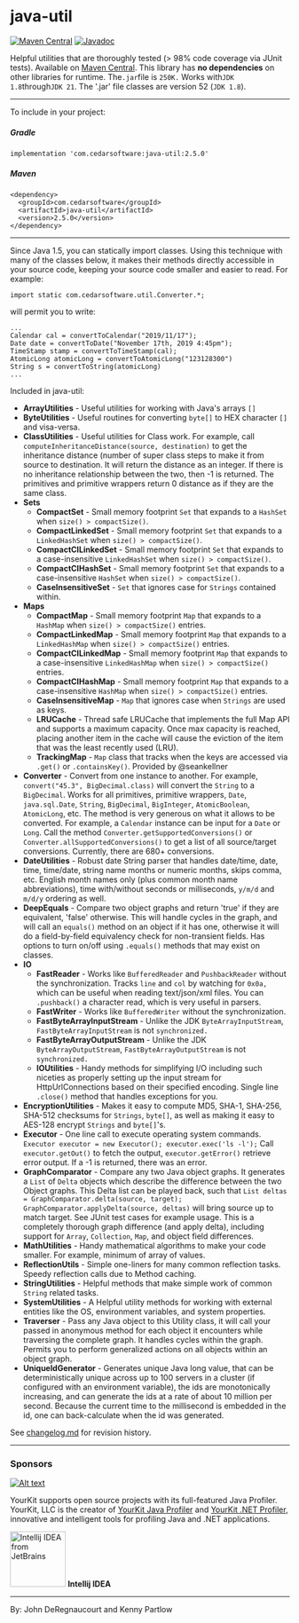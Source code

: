 java-util
=========
<!--[![Build Status](https://travis-ci.org/jdereg/java-util.svg?branch=master)](https://travis-ci.org/jdereg/java-util) -->
[![Maven Central](https://badgen.net/maven/v/maven-central/com.cedarsoftware/java-util)](https://central.sonatype.com/search?q=java-util&namespace=com.cedarsoftware)
[![Javadoc](https://javadoc.io/badge/com.cedarsoftware/java-util.svg)](http://www.javadoc.io/doc/com.cedarsoftware/java-util)

Helpful utilities that are thoroughly tested (> 98% code coverage via JUnit tests).
Available on [Maven Central](https://central.sonatype.com/search?q=java-util&namespace=com.cedarsoftware). 
This library has <b>no dependencies</b> on other libraries for runtime.
The`.jar`file is `250K.`
Works with`JDK 1.8`through`JDK 21`.
The '.jar' file classes are version 52 (`JDK 1.8`).

---
To include in your project:
##### Gradle
```
implementation 'com.cedarsoftware:java-util:2.5.0'
```

##### Maven
```
<dependency>
  <groupId>com.cedarsoftware</groupId>
  <artifactId>java-util</artifactId>
  <version>2.5.0</version>
</dependency>
```
---

Since Java 1.5, you can statically import classes.  Using this technique with many of the classes below, it makes their methods directly accessible in your source code, keeping your source code smaller and easier to read.  For example:

```
import static com.cedarsoftware.util.Converter.*;
```
will permit you to write:
```
...
Calendar cal = convertToCalendar("2019/11/17");
Date date = convertToDate("November 17th, 2019 4:45pm");
TimeStamp stamp = convertToTimeStamp(cal);
AtomicLong atomicLong = convertToAtomicLong("123128300")
String s = convertToString(atomicLong)
...
```

Included in java-util:
* **ArrayUtilities** - Useful utilities for working with Java's arrays `[]`
* **ByteUtilities** - Useful routines for converting `byte[]` to HEX character `[]` and visa-versa.
* **ClassUtilities** - Useful utilities for Class work. For example, call `computeInheritanceDistance(source, destination)` to get the inheritance distance (number of super class steps to make it from source to destination. It will return the distance as an integer.  If there is no inheritance relationship between the two,
then -1 is returned.  The primitives and primitive wrappers return 0 distance as if they are the
same class.
* **Sets**
  * **CompactSet** - Small memory footprint `Set` that expands to a `HashSet` when `size() > compactSize()`.
  * **CompactLinkedSet** - Small memory footprint `Set` that expands to a `LinkedHashSet` when `size() > compactSize()`.
  * **CompactCILinkedSet** - Small memory footprint `Set` that expands to a case-insensitive `LinkedHashSet` when `size() > compactSize()`.
  * **CompactCIHashSet** - Small memory footprint `Set` that expands to a case-insensitive `HashSet` when `size() > compactSize()`.
  * **CaseInsensitiveSet** - `Set` that ignores case for `Strings` contained within.  
* **Maps**  
  * **CompactMap** - Small memory footprint `Map` that expands to a `HashMap` when `size() > compactSize()` entries.
  * **CompactLinkedMap** - Small memory footprint `Map` that expands to a `LinkedHashMap` when `size() > compactSize()` entries.
  * **CompactCILinkedMap** - Small memory footprint `Map` that expands to a case-insensitive `LinkedHashMap` when `size() > compactSize()` entries.
  * **CompactCIHashMap** - Small memory footprint `Map` that expands to a case-insensitive `HashMap` when `size() > compactSize()` entries.      
  * **CaseInsensitiveMap** - `Map` that ignores case when `Strings` are used as keys.
  * **LRUCache** - Thread safe LRUCache that implements the full Map API and supports a maximum capacity.  Once max capacity is reached, placing another item in the cache will cause the eviction of the item that was the least recently used (LRU).
  * **TrackingMap** - `Map` class that tracks when the keys are accessed via `.get()` or `.containsKey()`. Provided by @seankellner
* **Converter** - Convert from one instance to another.  For example, `convert("45.3", BigDecimal.class)` will convert the `String` to a `BigDecimal`.  Works for all primitives, primitive wrappers, `Date`, `java.sql.Date`, `String`, `BigDecimal`, `BigInteger`, `AtomicBoolean`, `AtomicLong`, etc.  The method is very generous on what it allows to be converted.  For example, a `Calendar` instance can be input for a `Date` or `Long`. Call the method `Converter.getSupportedConversions()` or `Converter.allSupportedConversions()` to get a list of all source/target conversions.  Currently, there are 680+ conversions. 
* **DateUtilities** - Robust date String parser that handles date/time, date, time, time/date, string name months or numeric months, skips comma, etc. English month names only (plus common month name abbreviations), time with/without seconds or milliseconds, `y/m/d` and `m/d/y` ordering as well.
* **DeepEquals** - Compare two object graphs and return 'true' if they are equivalent, 'false' otherwise.  This will handle cycles in the graph, and will call an `equals()` method on an object if it has one, otherwise it will do a field-by-field equivalency check for non-transient fields.  Has options to turn on/off using `.equals()` methods that may exist on classes.
* **IO**
  * **FastReader** - Works like `BufferedReader` and `PushbackReader` without the synchronization.  Tracks `line` and `col` by watching for `0x0a,` which can be useful when reading text/json/xml files. You can `.pushback()` a character read, which is very useful in parsers.  
  * **FastWriter** - Works like `BufferedWriter` without the synchronization.  
  * **FastByteArrayInputStream** - Unlike the JDK `ByteArrayInputStream`, `FastByteArrayInputStream` is not `synchronized.`
  * **FastByteArrayOutputStream** - Unlike the JDK `ByteArrayOutputStream`, `FastByteArrayOutputStream` is not `synchronized.`
  * **IOUtilities** - Handy methods for simplifying I/O including such niceties as properly setting up the input stream for HttpUrlConnections based on their specified encoding.  Single line `.close()` method that handles exceptions for you.
* **EncryptionUtilities** - Makes it easy to compute MD5, SHA-1, SHA-256, SHA-512 checksums for `Strings`, `byte[]`, as well as making it easy to AES-128 encrypt `Strings` and `byte[]`'s.
* **Executor** - One line call to execute operating system commands.  `Executor executor = new Executor(); executor.exec('ls -l');`  Call `executor.getOut()` to fetch the output, `executor.getError()` retrieve error output.  If a -1 is returned, there was an error.
* **GraphComparator** - Compare any two Java object graphs. It generates a `List` of `Delta` objects which describe the difference between the two Object graphs.  This Delta list can be played back, such that `List deltas = GraphComparator.delta(source, target); GraphComparator.applyDelta(source, deltas)` will bring source up to match target.  See JUnit test cases for example usage.  This is a completely thorough graph difference (and apply delta), including support for `Array`, `Collection`, `Map`, and object field differences.
* **MathUtilities** - Handy mathematical algorithms to make your code smaller.  For example, minimum of array of values.
* **ReflectionUtils** - Simple one-liners for many common reflection tasks.  Speedy reflection calls due to Method caching.
* **StringUtilities** - Helpful methods that make simple work of common `String` related tasks.
* **SystemUtilities** - A Helpful utility methods for working with external entities like the OS, environment variables, and system properties.
* **Traverser** - Pass any Java object to this Utility class, it will call your passed in anonymous method for each object it encounters while traversing the complete graph.  It handles cycles within the graph. Permits you to perform generalized actions on all objects within an object graph.
* **UniqueIdGenerator** - Generates unique Java long value, that can be deterministically unique across up to 100 servers in a cluster (if configured with an environment variable), the ids are monotonically increasing, and can generate the ids at a rate of about 10 million per second.  Because the current time to the millisecond is embedded in the id, one can back-calculate when the id was generated.

See [changelog.md](/changelog.md) for revision history.

---
### Sponsors
[![Alt text](https://www.yourkit.com/images/yklogo.png "YourKit")](https://www.yourkit.com/.net/profiler/index.jsp)

YourKit supports open source projects with its full-featured Java Profiler.
YourKit, LLC is the creator of <a href="https://www.yourkit.com/java/profiler/index.jsp">YourKit Java Profiler</a>
and <a href="https://www.yourkit.com/.net/profiler/index.jsp">YourKit .NET Profiler</a>,
innovative and intelligent tools for profiling Java and .NET applications.

<a href="https://www.jetbrains.com/idea/"><img alt="Intellij IDEA from JetBrains" src="https://s-media-cache-ak0.pinimg.com/236x/bd/f4/90/bdf49052dd79aa1e1fc2270a02ba783c.jpg" data-canonical-src="https://s-media-cache-ak0.pinimg.com/236x/bd/f4/90/bdf49052dd79aa1e1fc2270a02ba783c.jpg" width="100" height="100" /></a>
**Intellij IDEA**<hr>


By: John DeRegnaucourt and Kenny Partlow
